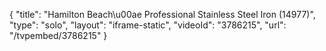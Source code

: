 {
    "title": "Hamilton Beach\u00ae Professional Stainless Steel Iron (14977)",
    "type": "solo",
    "layout": "iframe-static",
    "videoId": "3786215",
    "url": "\/tvpembed\/3786215"
}